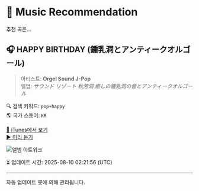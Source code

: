 
# 🎵 Music Recommendation

추천 곡은...

## 🎧 HAPPY BIRTHDAY (鍾乳洞とアンティークオルゴール)  
> 아티스트: **Orgel Sound J-Pop**  
> 앨범: _サウンド リゾート 秋芳洞 癒しの鍾乳洞の音とアンティークオルゴール_  

🔍 검색 키워드: `pop+happy`  
🌎 국가 스토어: `KR`

[🔗 iTunes에서 보기](https://music.apple.com/kr/album/happy-birthday-%E9%8D%BE%E4%B9%B3%E6%B4%9E%E3%81%A8%E3%82%A2%E3%83%B3%E3%83%86%E3%82%A3%E3%83%BC%E3%82%AF%E3%82%AA%E3%83%AB%E3%82%B4%E3%83%BC%E3%83%AB/1637764942?i=1637765021&uo=4)  
[▶️ 미리 듣기](https://audio-ssl.itunes.apple.com/itunes-assets/AudioPreview112/v4/6f/e4/40/6fe44041-cefb-cbc8-d210-901915b7da2f/mzaf_17873632844840680082.plus.aac.p.m4a)

![앨범 아트워크](https://is1-ssl.mzstatic.com/image/thumb/Music122/v4/ca/fb/9d/cafb9dbb-5ff0-8e82-660c-d7ec99165691/4580789490507.png/100x100bb.jpg)

⏳ 업데이트 시간: 2025-08-10 02:21:56 (UTC)

---
자동 업데이트 봇에 의해 관리됩니다.
